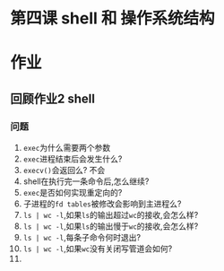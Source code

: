 # 第四课 shell 和 操作系统结构

# 作业
## 回顾作业2 shell
### 问题
1. `exec`为什么需要两个参数
2. `exec`进程结束后会发生什么?
3. `execv()`会返回么? 不会
4. shell在执行完一条命令后,怎么继续?
5. `exec`是否如何实现重定向的?
6. 子进程的`fd tables`被修改会影响到主进程么?
7. `ls | wc -l`,如果`ls`的输出超过`wc`的接收,会怎么样?
8. `ls | wc -l`,如果`ls`的输出慢于`wc`的接收,会怎么样?
9. `ls | wc -l`,每条子命令何时退出?
10. `ls | wc -l`,如果`wc`没有关闭写管道会如何?
11. 
